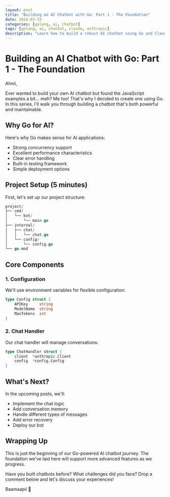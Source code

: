 ```yaml
---
layout: post
title: "Building an AI Chatbot with Go: Part 1 - The Foundation"
date: 2024-03-19
categories: [golang, ai, chatbot]
tags: [golang, ai, chatbot, claude, anthropic]
description: "Learn how to build a robust AI chatbot using Go and Claude's API, starting with the basic architecture and core functionality."
---
```


# Building an AI Chatbot with Go: Part 1 - The Foundation

Ahnii,

Ever wanted to build your own AI chatbot but found the JavaScript examples a bit... meh? Me too! That's why I decided to create one using Go. In this series, I'll walk you through building a chatbot that's both powerful and maintainable.

## Why Go for AI?

Here's why Go makes sense for AI applications:
- Strong concurrency support
- Excellent performance characteristics
- Clear error handling
- Built-in testing framework
- Simple deployment options

## Project Setup (5 minutes)

First, let's set up our project structure:

```go
project/
├── cmd/
│   └── bot/
│       └── main.go
├── internal/
│   ├── chat/
│   │   └── chat.go
│   └── config/
│       └── config.go
└── go.mod
```

## Core Components

### 1. Configuration
We'll use environment variables for flexible configuration:

```go
type Config struct {
    APIKey     string
    ModelName  string
    MaxTokens  int
}
```

### 2. Chat Handler
Our chat handler will manage conversations:

```go
type ChatHandler struct {
    client  *anthropic.Client
    config  *config.Config
}
```

## What's Next?

In the upcoming posts, we'll:
- Implement the chat logic
- Add conversation memory
- Handle different types of messages
- Add error recovery
- Deploy our bot

## Wrapping Up

This is just the beginning of our Go-powered AI chatbot journey. The foundation we've laid here will support more advanced features as we progress.

Have you built chatbots before? What challenges did you face? Drop a comment below and let's discuss your experiences!

Baamaapii 👋